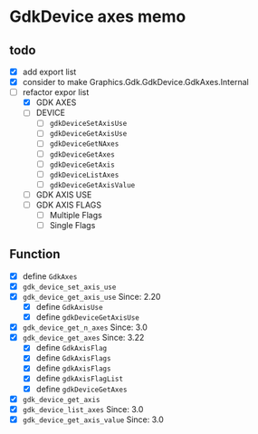 GdkDevice axes memo
===================

todo
----

* [x] add export list
* [x] consider to make Graphics.Gdk.GdkDevice.GdkAxes.Internal
* [ ] refactor expor list
	+ [x] GDK AXES
	+ [ ] DEVICE
		- [ ] `gdkDeviceSetAxisUse`
		- [ ] `gdkDeviceGetAxisUse`
		- [ ] `gdkDeviceGetNAxes`
		- [ ] `gdkDeviceGetAxes`
		- [ ] `gdkDeviceGetAxis`
		- [ ] `gdkDeviceListAxes`
		- [ ] `gdkDeviceGetAxisValue`
	+ [ ] GDK AXIS USE
	+ [ ] GDK AXIS FLAGS
		- [ ] Multiple Flags
		- [ ] Single Flags

Function
--------

* [x] define `GdkAxes`
* [x] `gdk_device_set_axis_use`
* [x] `gdk_device_get_axis_use`		Since: 2.20
	+ [x] define `GdkAxisUse`
	+ [x] define `gdkDeviceGetAxisUse`
* [x] `gdk_device_get_n_axes`		Since: 3.0
* [x] `gdk_device_get_axes`		Since: 3.22
	+ [x] define `GdkAxisFlag`
	+ [x] define `GdkAxisFlags`
	+ [x] define `gdkAxisFlags`
	+ [x] define `gdkAxisFlagList`
	+ [x] define `gdkDeviceGetAxes`
* [x] `gdk_device_get_axis`
* [x] `gdk_device_list_axes`		Since: 3.0
* [x] `gdk_device_get_axis_value`	Since: 3.0
